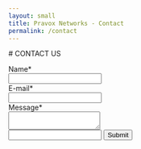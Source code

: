 ```yaml
---
layout: small
title: Pravox Networks - Contact
permalink: /contact
---
```

<div id="main">
<div id="editable">
<div class="mz_component mz_wysiwyg mz_editable"> <div class="moze-wysiwyg-editor" markdown="1">
# CONTACT US
<div class="mz_component mz_editable mz_form"><script>
var webformSubmitFx = function (form) {
// Data gathering.
this.gatherData = function ()
{
    var result = {};
    $(form).find('[name^="moze-webform-ctrl-"]').each(function () {
        if ($(this).attr('type') == 'checkbox') {
            result[$(this).attr('name')] = $(this).is(':checked') ? 1 : 0;
        }
        else {
            result[$(this).attr('name')] = $.trim($(this).val());
        }
    });
    return result;
};

// Form validation.

this.validateForm = function ()
{
    var requiredCtrls = form.find('[data-required]');
    var result = true;

    requiredCtrls.removeClass('moze-formerror');

    $.each(requiredCtrls, function () {

        var subresult;
        var validator = $(this).data('required');

        switch (validator) {

            case 'textbox':
                subresult = $(this).val() !== '';
                break;

            case 'multiline':
                subresult = $(this).val() !== '';
                break;

            case 'checkbox':
                subresult = $(this).is(':checked');
                break;

            case 'combobox':
                subresult = $(this).val() !== '';
                break;

            case 'email':
                subresult = $.trim($(this).val()).match(/^[_a-z0-9-]+(.[_a-z0-9-]+)*@[a-z0-9-]+(.[a-z0-9-]+)*(.[a-z]{2,4})$/i) !== null;
                break;
        }

        if (subresult === false) {
            $(this).addClass('moze-formerror');
        }
        result = result && subresult;

    });

    return result;
};

// Submits the form.

if (this.validateForm())
{
    mozLive({
        src: {id: '5726249'},
        dest: null,
        action: 'webform-submit',
        task: 'redirect',
        parameters: {
            data: this.gatherData(),
            href: '/contact/params/submitted/1/'
        },
        errors: {
            maintenance: 'We can not process your request right now. Please try again later.'
        }
    });
}
else
{
    alert($(form).data('failuremsg'));
}

return false;

};
</script>
<form action="javascript:void(0);" class="moze-form" method="post" data-failuremsg = "Please fill-in all required fields." onsubmit="javascript:webformSubmitFx($(this))">
<label>Name</label><span title="Required">*</span><br/><input name="moze-webform-ctrl-569757" type="text" data-required="textbox"/><br/>
<label>E-mail</label><span title="Required">*</span><br/><input name="moze-webform-ctrl-569758" type="text" data-required="email"/><br/>
<label>Message</label><span title="Required">*</span><br/><textarea name="moze-webform-ctrl-569760" data-required="multiline"></textarea><br/>
<input class="mz_notforhumans" name="moze-webform-ctrl-slazds" tabindex="-1" type="text" />
<input class="moze-formbutton" type="submit" value="Submit" />
</form>
</div></div></div>
<br class="clear">
</div></div>

